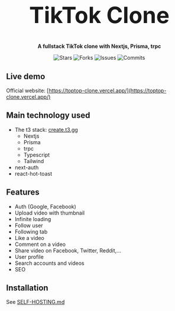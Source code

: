 <h1 align="center" style="font-size: 60px">TikTok Clone</h1>

<p align="center"><strong>A fullstack TikTok clone with Nextjs, Prisma, trpc</strong></p>

<p align="center">
  <img alt="Stars" src="https://badgen.net/github/stars/napthedev/toptop-clone">
  <img alt="Forks" src="https://badgen.net/github/forks/napthedev/toptop-clone">
  <img alt="Issues" src="https://badgen.net/github/issues/napthedev/toptop-clone">
  <img alt="Commits" src="https://badgen.net/github/commits/napthedev/toptop-clone">
</p>

## Live demo

Official website: [https://toptop-clone.vercel.app/](https://toptop-clone.vercel.app/)

## Main technology used

- The t3 stack: [create.t3.gg](https://create.t3.gg/)
  - Nextjs
  - Prisma
  - trpc
  - Typescript
  - Tailwind
- next-auth
- react-hot-toast

## Features

- Auth (Google, Facebook)
- Upload video with thumbnail
- Infinite loading
- Follow user
- Following tab
- Like a video
- Comment on a video
- Share video on Facebook, Twitter, Reddit,...
- User profile
- Search accounts and videos
- SEO

## Installation

See [SELF-HOSTING.md](/SELF-HOSTING.md)
